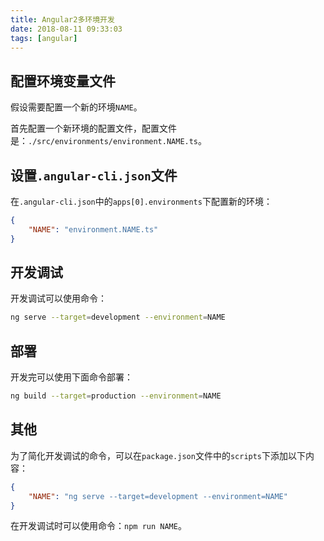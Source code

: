 ```yaml
---
title: Angular2多环境开发
date: 2018-08-11 09:33:03
tags: [angular]
---
```


## 配置环境变量文件

假设需要配置一个新的环境`NAME`。

首先配置一个新环境的配置文件，配置文件是：`./src/environments/environment.NAME.ts`。

## 设置`.angular-cli.json`文件

在`.angular-cli.json`中的`apps[0].environments`下配置新的环境：

```json
{
    "NAME": "environment.NAME.ts"
}
```

## 开发调试

开发调试可以使用命令：

```bash
ng serve --target=development --environment=NAME
```

## 部署

开发完可以使用下面命令部署：

```bash
ng build --target=production --environment=NAME
```

## 其他

为了简化开发调试的命令，可以在`package.json`文件中的`scripts`下添加以下内容：

```json
{
    "NAME": "ng serve --target=development --environment=NAME"
}
```

在开发调试时可以使用命令：`npm run NAME`。

